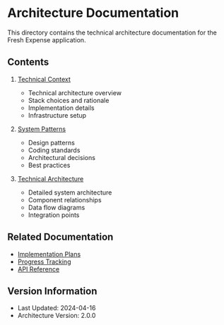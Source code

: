 # Architecture Documentation

This directory contains the technical architecture documentation for the Fresh Expense application.

## Contents

1. [Technical Context](./technical-context.md)

   - Technical architecture overview
   - Stack choices and rationale
   - Implementation details
   - Infrastructure setup

2. [System Patterns](./system-patterns.md)

   - Design patterns
   - Coding standards
   - Architectural decisions
   - Best practices

3. [Technical Architecture](./technical-architecture.md)
   - Detailed system architecture
   - Component relationships
   - Data flow diagrams
   - Integration points

## Related Documentation

- [Implementation Plans](../implementation/README.md)
- [Progress Tracking](../progress/README.md)
- [API Reference](../reference/api.md)

## Version Information

- Last Updated: 2024-04-16
- Architecture Version: 2.0.0
